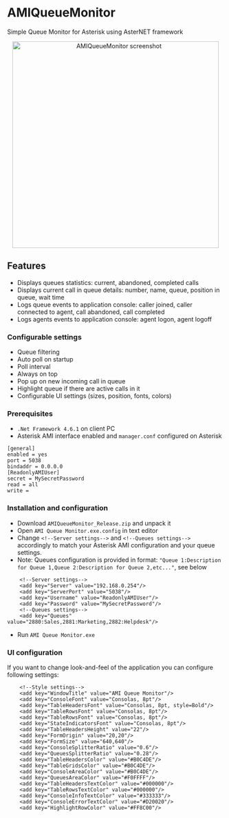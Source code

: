 # AMIQueueMonitor
Simple Queue Monitor for Asterisk using AsterNET framework

<p align="center">
  <img src="https://github.com/xf86cfg/AMIQueueMonitor/blob/master/images/AMIQueueMonitorv2.png" width="480" title="AMIQueueMonitor screenshot">
</p>

## Features

* Displays queues statistics: current, abandoned, completed calls
* Displays current call in queue details: number, name, queue, position in queue, wait time
* Logs queue events to application console: caller joined, caller connected to agent, call abandoned, call completed
* Logs agents events to application console: agent logon, agent logoff

### Configurable settings
* Queue filtering
* Auto poll on startup
* Poll interval
* Always on top
* Pop up on new incoming call in queue
* Highlight queue if there are active calls in it
* Configurable UI settings (sizes, position, fonts, colors) 

### Prerequisites

* `.Net Framework 4.6.1` on client PC
* Asterisk AMI interface enabled and `manager.conf` configured on Asterisk
```
[general]
enabled = yes
port = 5038
bindaddr = 0.0.0.0
[ReadonlyAMIUser]
secret = MySecretPassword
read = all
write = 
```
### Installation and configuration

* Download `AMIQueueMonitor_Release.zip` and unpack it
* Open `AMI Queue Monitor.exe.config` in text editor
* Change `<!--Server settings-->` and `<!--Queues settings-->` accordingly to match your Asterisk AMI configuration and your queue settings.
* Note: Queues configuration is provided in format: 
`"Queue 1:Description for Queue 1,Queue 2:Description for Queue 2,etc..."`, see below
```
    <!--Server settings-->
    <add key="Server" value="192.168.0.254"/>
    <add key="ServerPort" value="5038"/>
    <add key="Username" value="ReadonlyAMIUser"/>
    <add key="Password" value="MySecretPassword"/>
    <!--Queues settings-->
    <add key="Queues" value="2880:Sales,2881:Marketing,2882:Helpdesk"/>
```
* Run `AMI Queue Monitor.exe`

### UI configuration
If you want to change look-and-feel of the application you can configure following settings:
```
    <!--Style settings-->
    <add key="WindowTitle" value="AMI Queue Monitor"/>
    <add key="ConsoleFont" value="Consolas, 8pt"/>
    <add key="TableHeadersFont" value="Consolas, 8pt, style=Bold"/>
    <add key="TableRowsFont" value="Consolas, 8pt"/>
    <add key="TableRowsFont" value="Consolas, 8pt"/>
    <add key="StateIndicatorsFont" value="Consolas, 8pt"/>
    <add key="TableHeadersHeight" value="22"/>
    <add key="FormOrigin" value="20,20"/>
    <add key="FormSize" value="640,640"/>
    <add key="ConsoleSplitterRatio" value="0.6"/>
    <add key="QueuesSplitterRatio" value="0.28"/>
    <add key="TableHeadersColor" value="#B0C4DE"/>
    <add key="TableGridsColor" value="#B0C4DE"/>
    <add key="ConsoleAreaColor" value="#B0C4DE"/>
    <add key="QueuesAreaColor" value="#F0FFFF"/>
    <add key="TableHeadersTextColor" value="#000000"/>
    <add key="TableRowsTextColor" value="#000000"/>
    <add key="ConsoleInfoTextColor" value="#333333"/>
    <add key="ConsoleErrorTextColor" value="#D20020"/>
    <add key="HighlightRowColor" value="#FF8C00"/>
```
